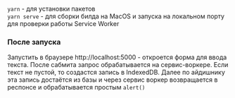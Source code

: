 `yarn` - для установки пакетов<br>
`yarn serve` - для сборки билда на MacOS и запуска на локальном порту для проверки работы Service Worker<br>

### После запуска
Запустить в браузере http://localhost:5000 - откроется форма для ввода текста. После сабмита запрос обрабатывается на сервис-воркере. Если текст не пустой, то создастся запись в IndexedDB. Далее по айдишнику эта запись достаётся из базы и через сервис воркер возвращается в респонсе и обрабатывается простым `alert()`
